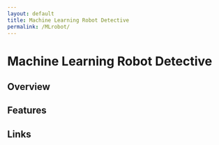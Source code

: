 ```yaml
---
layout: default
title: Machine Learning Robot Detective
permalink: /MLrobot/
---
```


# Machine Learning Robot Detective


## Overview

## Features

## Links
